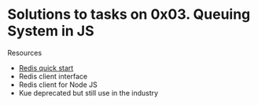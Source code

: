 # Solutions to tasks on 0x03. Queuing System in JS

Resources

- [Redis quick start](https://redis.io/docs/getting-started/tutorial/)
- Redis client interface
- Redis client for Node JS
- Kue deprecated but still use in the industry
